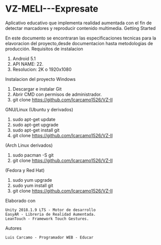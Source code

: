 # VZ-MELI---Expresate
Aplicativo educativo que implementa realidad aumentada con el fin de detectar marcadores y reproducir contenido multimedia.
Getting Started

En este documento se encontraran las especificaciones tecnicas para la elavoracion del proyecto,desde documentacion hasta metodologias de producción.
Requisitos de instalacion

1. Android 5.1
2. API NAME: 22.
3. Resolucion: 2K o 1920x1080

Instalacion del proyecto
Windows

1. Descargar e instalar Git
2. Abrir CMD con permisos de administrador.
3. git clone https://github.com/lcarcamo1526/VZ-II

GNU/Linux
(Ubuntu y derivados)

1. sudo apt-get update
2. sudo apt-get upgrade
3. sudo apt-get install git
4. git clone https://github.com/lcarcamo1526/VZ-II

(Arch Linux derivados)

1. sudo pacman -S git
2. git clone https://github.com/lcarcamo1526/VZ-II

(Fedora y Red Hat)

1. sudo yum upgrade
2. sudo yum install git
3. git clone https://github.com/lcarcamo1526/VZ-II

Elaborado con

    Unity 2018.1.9 LTS - Motor de desarrollo
    EasyAR - Libreria de Realidad Aumentada.
    LeanTouch - Framework Touch Gestures.

Autores

    Luis Carcamo - Programador WEB - Educar
